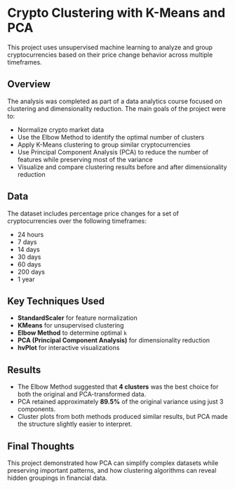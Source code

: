 # Crypto Clustering with K-Means and PCA

This project uses unsupervised machine learning to analyze and group cryptocurrencies based on their price change behavior across multiple timeframes.

## Overview

The analysis was completed as part of a data analytics course focused on clustering and dimensionality reduction. The main goals of the project were to:
- Normalize crypto market data
- Use the Elbow Method to identify the optimal number of clusters
- Apply K-Means clustering to group similar cryptocurrencies
- Use Principal Component Analysis (PCA) to reduce the number of features while preserving most of the variance
- Visualize and compare clustering results before and after dimensionality reduction

## Data

The dataset includes percentage price changes for a set of cryptocurrencies over the following timeframes:
- 24 hours
- 7 days
- 14 days
- 30 days
- 60 days
- 200 days
- 1 year

## Key Techniques Used

- **StandardScaler** for feature normalization  
- **KMeans** for unsupervised clustering  
- **Elbow Method** to determine optimal `k`  
- **PCA (Principal Component Analysis)** for dimensionality reduction  
- **hvPlot** for interactive visualizations  

## Results

- The Elbow Method suggested that **4 clusters** was the best choice for both the original and PCA-transformed data.
- PCA retained approximately **89.5%** of the original variance using just 3 components.
- Cluster plots from both methods produced similar results, but PCA made the structure slightly easier to interpret.

## Final Thoughts

This project demonstrated how PCA can simplify complex datasets while preserving important patterns, and how clustering algorithms can reveal hidden groupings in financial data.

